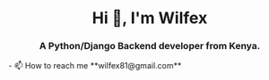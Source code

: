 <h1 align="center">Hi 👋, I'm Wilfex</h1>
<h3 align="center">A Python/Django Backend developer from Kenya.</h3>
- 📫 How to reach me **wilfex81@gmail.com**

